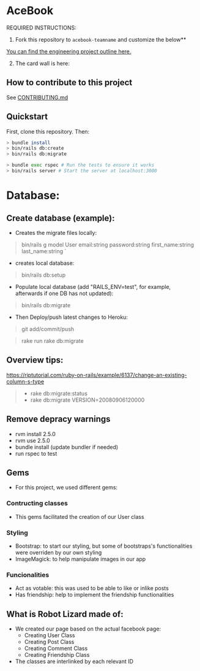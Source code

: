 # AceBook

REQUIRED INSTRUCTIONS:

1. Fork this repository to `acebook-teamname` and customize
the below**

[You can find the engineering project outline here.](https://github.com/makersacademy/course/tree/master/engineering_projects/rails)

2. The card wall is here: <please update>

## How to contribute to this project
See [CONTRIBUTING.md](CONTRIBUTING.md)

## Quickstart

First, clone this repository. Then:

```bash
> bundle install
> bin/rails db:create
> bin/rails db:migrate

> bundle exec rspec # Run the tests to ensure it works
> bin/rails server # Start the server at localhost:3000
```

# Database:

## Create database (example):
- Creates the migrate files locally:
> bin/rails g model User email:string password:string first_name:string last_name:string ` 
- creates local database:
> bin/rails db:setup
- Populate local database (add "RAILS_ENV=test", for example, afterwards if one DB has not updated):
> bin/rails db:migrate 

- Then Deploy/push latest changes to Heroku:
> git add/commit/push

> rake run rake db:migrate

## Overview tips:
https://riptutorial.com/ruby-on-rails/example/6137/change-an-existing-column-s-type
> - rake db:migrate:status
> - rake db:migrate VERSION=20080906120000

## Remove depracy warnings

- rvm install 2.5.0
- rvm use 2.5.0
- bundle install (update bundler if needed)
- run rspec to test

## Gems

- For this project, we used different gems:

### Contructing classes

- This gems facilitated the creation of our User class 

### Styling

- Bootstrap: to start our styling, but some of bootstraps's functionalities were overriden by our own styling
- ImageMagick: to help manipulate images in our app

### Funcionalities

- Act as votable: this was used to be able to like or inlike posts
- Has friendship: help to implement the friendship functionalities


## What is Robot Lizard made of:

- We created our page based on the actual facebook page:
  - Creating User Class
  - Creating Post Class
  - Creating Comment Class
  - Creating Friendship Class
- The classes are interlinked by each relevant ID
 
 
